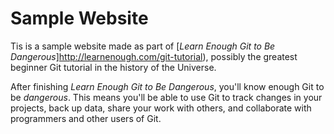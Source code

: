 # Sample Website

Tis is a sample website made as part of [*Learn Enough Git to Be Dangerous*]http://learnenough.com/git-tutorial), possibly the greatest beginner Git tutorial in the history of the Universe.

After finishing *Learn Enough Git to Be Dangerous*, you'll know enough Git to be *dangerous*. This means you'll be able to use Git to track changes in your projects, back up data, share your work with others, and collaborate with programmers and other users of Git.
